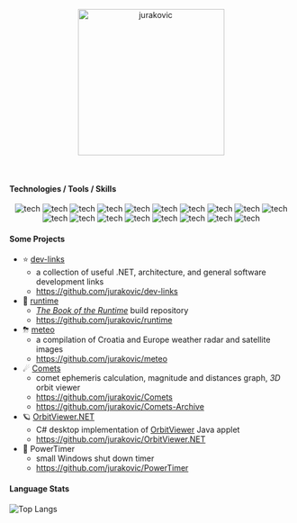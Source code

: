 
<p align="center">
	<a href="https://github.com/jurakovic">
		<img align="center" src="https://images.weserv.nl/?url=avatars.githubusercontent.com/u/17744091?v=4&h=300&w=300&fit=cover&mask=circle&maxage=1d" alt="jurakovic" style="width:260px" />
	</a>
</p>
</br>

#### Technologies / Tools / Skills

<p align="center">
	<img alt="tech" src="https://img.shields.io/badge/-C%23-512BD4?style=flat-square                                &logoColor=white" />
	<img alt="tech" src="https://img.shields.io/badge/-.NET-512BD4?style=flat-square                                &logo=dotnet&logoColor=white" />
	<img alt="tech" src="https://img.shields.io/badge/-SQL-2088FF?style=flat-square                                 &logoColor=white" />
	<img alt="tech" src="https://img.shields.io/badge/-Visual%20Studio-1a73e8?style=flat-square                     &logoColor=white" />
	<img alt="tech" src="https://img.shields.io/badge/-Software%20Development-13aa52?style=flat-square              &logoColor=white" />
	<img alt="tech" src="https://img.shields.io/badge/-Software%20Architecture-13aa52?style=flat-square             &logoColor=white" />
	<img alt="tech" src="https://img.shields.io/badge/-Microservices-13aa52?style=flat-square                       &logoColor=white" />
	<img alt="tech" src="https://img.shields.io/badge/-Trunk%20Based%20Development-5849BE?style=flat-square         &logoColor=white" />
	<img alt="tech" src="https://img.shields.io/badge/-Continuous%20Integration-5849BE?style=flat-square            &logoColor=white" />
	<img alt="tech" src="https://img.shields.io/badge/-Continuous%20Delivery-5849BE?style=flat-square               &logoColor=white" />
	<img alt="tech" src="https://img.shields.io/badge/-Docker-2496ED?style=flat-square                              &logo=docker&logoColor=white" />
	<img alt="tech" src="https://img.shields.io/badge/-Kubernetes-326CE5?style=flat-square                          &logo=kubernetes&logoColor=white" />
	<img alt="tech" src="https://img.shields.io/badge/-Shell-311C87?style=flat-square                               &logo=gnubash&logoColor=white" />
	<img alt="tech" src="https://img.shields.io/badge/-Git-F05032?style=flat-square                                 &logo=git&logoColor=white" />
	<img alt="tech" src="https://img.shields.io/badge/-Jenkins-D24939?style=flat-square                             &logo=jenkins&logoColor=white" />
	<img alt="tech" src="https://img.shields.io/badge/-DevOps-DD0031?style=flat-square                              &logoColor=white" />
	<img alt="tech" src="https://img.shields.io/badge/-GitOps-DD0031?style=flat-square                              &logoColor=white" />
	<img alt="tech" src="https://img.shields.io/badge/-Infrastructure%20as%20Code-DD0031?style=flat-square          &logoColor=white" />
</p>

#### Some Projects

- ⭐ [dev-links](https://jurakovic.github.io/dev-links/)
	- a collection of useful .NET, architecture, and general software development links
	- <https://github.com/jurakovic/dev-links>
- 📖 [runtime](https://jurakovic.github.io/runtime/)
	- [_The Book of the Runtime_](https://github.com/dotnet/runtime/tree/main/docs/design/coreclr/botr/README.md) build repository
	- <https://github.com/jurakovic/runtime>
- ⛈ [meteo](https://jurakovic.github.io/meteo/)
	- a compilation of Croatia and Europe weather radar and satellite images
	- <https://github.com/jurakovic/meteo>
- ☄ [Comets](https://jurakovic.github.io/Comets/)
	- comet ephemeris calculation, magnitude and distances graph, *3D* orbit viewer
	- <https://github.com/jurakovic/Comets>
	- <https://github.com/jurakovic/Comets-Archive>
- 🪐 [OrbitViewer.NET](https://jurakovic.github.io/OrbitViewer.NET/)
	- C# desktop implementation of [OrbitViewer](https://www.astroarts.co.jp/products/orbitviewer/index.html) Java applet
	- <https://github.com/jurakovic/OrbitViewer.NET>
- 🔋 PowerTimer
	- small Windows shut down timer
	- <https://github.com/jurakovic/PowerTimer>

#### Language Stats

![Top Langs](https://github-readme-stats.vercel.app/api/top-langs/?username=jurakovic&layout=compact&hide=java&theme=github_dark)
